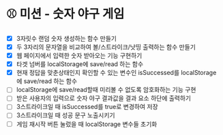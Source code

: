 # ⚾ 미션 - 숫자 야구 게임

- [x] 3자릿수 랜덤 숫자 생성하는 함수 만들기
- [x] 두 3자리의 문자열을 비교하여 볼/스트라이크/낫띵 출력하는 함수 만들기
- [x] 웹 페이지에서 입력한 숫자 받아오는 기능 구현하기
- [x] 타겟 넘버를 localStorage에 save/read 하는 함수
- [x] 현재 정답을 맞춘상태인지 확인할 수 있는 변수인 isSuccessed를 localStorage에 save/read 하는 함수
- [ ] localStorage에 save/read할때 미리볼 수 없도록 암호화하는 기능 구현
- [ ] 받은 사용자의 입력으로 숫자 야구 결과값을 결과 요소 하단에 출력하기
- [ ] 3스트라이크일 때 isSuccessed를 true로 변경하여 저장
- [ ] 3스트라이크일 때 성공 문구 노출시키기
- [ ] 게임 재시작 버튼 눌렀을 때 localStorage 변수들 초기화
